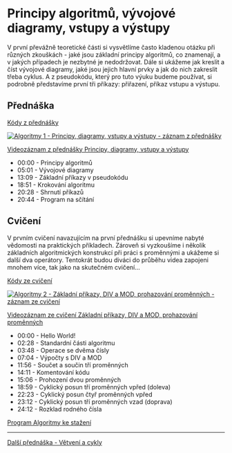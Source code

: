 # Principy algoritmů, vývojové diagramy, vstupy a výstupy

V první převážně teoretické části si vysvětlíme často kladenou otázku při různých zkouškách - jaké jsou základní principy algoritmů, co znamenají, a v jakých případech je nezbytné je nedodržovat. Dále si ukážeme jak kreslit a číst vývojové diagramy, jaké jsou jejich hlavní prvky a jak do nich zakreslit třeba cyklus. A z pseudokódu, který pro tuto výuku budeme používat, si podrobně představíme první tři příkazy: přiřazení, příkaz vstupu a výstupu.

## Přednáška

[Kódy z přednášky](https://github.com/PetrVobornik/prednasky/tree/master/Algoritmy/01-Principy/prednaska)

[![Algoritmy 1 - Principy, diagramy, vstupy a výstupy - záznam z přednášky](https://img.youtube.com/vi/eo9Jq5ALHD4/0.jpg)](https://www.youtube.com/watch?v=eo9Jq5ALHD4&list=PLxTqV9i8bnb-BL7IhBCQ3qgXA0TRDg_JT)

[Videozáznam z přednášky Principy, diagramy, vstupy a výstupy](https://www.youtube.com/watch?v=eo9Jq5ALHD4&list=PLxTqV9i8bnb-BL7IhBCQ3qgXA0TRDg_JT)

* 00:00 - Principy algoritmů
* 05:01 - Vývojové diagramy
* 13:09 - Základní příkazy v pseudokódu
* 18:51 - Krokování algoritmu
* 20:28 - Shrnutí příkazů
* 20:44 - Program na sčítání


## Cvičení

V prvním cvičení navazujícím na první přednášku si upevníme nabyté vědomosti na praktických příkladech. Zároveň si vyzkoušíme i několik základních algoritmických konstrukcí při práci s proměnnými a ukážeme si další dva operátory. Tentokrát budou diváci do průběhu videa zapojeni mnohem více, tak jako na skutečném cvičení...

[Kódy ze cvičení](https://github.com/PetrVobornik/prednasky/tree/master/Algoritmy/01-Principy/cviceni)

[![Algoritmy 2 - Základní příkazy, DIV a MOD, prohazování proměnných - záznam ze cvičení](https://img.youtube.com/vi/fNLOg6ZnaOY/0.jpg)](https://www.youtube.com/watch?v=fNLOg6ZnaOY&list=PLxTqV9i8bnb-BL7IhBCQ3qgXA0TRDg_JT)

[Videozáznam ze cvičení Základní příkazy, DIV a MOD, prohazování proměnných](https://www.youtube.com/watch?v=fNLOg6ZnaOY&list=PLxTqV9i8bnb-BL7IhBCQ3qgXA0TRDg_JT)

* 00:00 - Hello World!
* 02:28 - Standardní části algoritmu
* 03:48 - Operace se dvěma čísly
* 07:04 - Výpočty s DIV a MOD
* 11:56 - Součet a součin tří proměnných
* 14:11 - Komentování kódu
* 15:06 - Prohození dvou proměnných
* 18:59 - Cyklický posun tří proměnných vpřed (doleva)
* 22:23 - Cyklický posun čtyř proměnných vpřed
* 23:12 - Cyklický posun tří proměnných vzad (doprava)
* 24:12 - Rozklad rodného čísla

[Program Algoritmy ke stažení](https://github.com/PetrVobornik/prednasky/tree/master/Algoritmy/Program/)

---

[Další přednáška - Větvení a cykly](https://github.com/PetrVobornik/prednasky/tree/master/Algoritmy/02-Vetveni-a-cykly)
